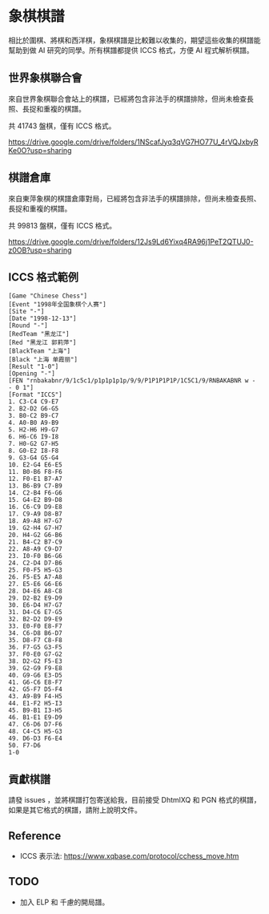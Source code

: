 # 象棋棋譜

相比於圍棋、將棋和西洋棋，象棋棋譜是比較難以收集的，期望這些收集的棋譜能幫助到做 AI 研究的同學。所有棋譜都提供 ICCS 格式，方便 AI 程式解析棋譜。

## 世界象棋聯合會

來自世界象棋聯合會站上的棋譜，已經將包含非法手的棋譜排除，但尚未檢查長照、長捉和重複的棋譜。

共 41743 盤棋，僅有 ICCS 格式。

https://drive.google.com/drive/folders/1NScafJyq3qVG7HO77U_4rVQJxbyRKe0O?usp=sharing

## 棋譜倉庫

來自東萍象棋的棋譜倉庫對局，已經將包含非法手的棋譜排除，但尚未檢查長照、長捉和重複的棋譜。

共 99813 盤棋，僅有 ICCS 格式。

https://drive.google.com/drive/folders/12Js9Ld6Yixq4RA96j1PeT2QTUJ0-z0OB?usp=sharing

## ICCS 格式範例

    [Game "Chinese Chess"]
    [Event "1998年全国象棋个人赛"]
    [Site "-"]
    [Date "1998-12-13"]
    [Round "-"]
    [RedTeam "黑龙江"]
    [Red "黑龙江 郭莉萍"]
    [BlackTeam "上海"]
    [Black "上海 单霞丽"]
    [Result "1-0"]
    [Opening "-"]
    [FEN "rnbakabnr/9/1c5c1/p1p1p1p1p/9/9/P1P1P1P1P/1C5C1/9/RNBAKABNR w - - 0 1"]
    [Format "ICCS"]
    1. C3-C4 C9-E7
    2. B2-D2 G6-G5
    3. B0-C2 B9-C7
    4. A0-B0 A9-B9
    5. H2-H6 H9-G7
    6. H6-C6 I9-I8
    7. H0-G2 G7-H5
    8. G0-E2 I8-F8
    9. G3-G4 G5-G4
    10. E2-G4 E6-E5
    11. B0-B6 F8-F6
    12. F0-E1 B7-A7
    13. B6-B9 C7-B9
    14. C2-B4 F6-G6
    15. G4-E2 B9-D8
    16. C6-C9 D9-E8
    17. C9-A9 D8-B7
    18. A9-A8 H7-G7
    19. G2-H4 G7-H7
    20. H4-G2 G6-B6
    21. B4-C2 B7-C9
    22. A8-A9 C9-D7
    23. I0-F0 B6-G6
    24. C2-D4 D7-B6
    25. F0-F5 H5-G3
    26. F5-E5 A7-A8
    27. E5-E6 G6-E6
    28. D4-E6 A8-C8
    29. D2-B2 E9-D9
    30. E6-D4 H7-G7
    31. D4-C6 E7-G5
    32. B2-D2 D9-E9
    33. E0-F0 E8-F7
    34. C6-D8 B6-D7
    35. D8-F7 C8-F8
    36. F7-G5 G3-F5
    37. F0-E0 G7-G2
    38. D2-G2 F5-E3
    39. G2-G9 F9-E8
    40. G9-G6 E3-D5
    41. G6-C6 E8-F7
    42. G5-F7 D5-F4
    43. A9-B9 F4-H5
    44. E1-F2 H5-I3
    45. B9-B1 I3-H5
    46. B1-E1 E9-D9
    47. C6-D6 D7-F6
    48. C4-C5 H5-G3
    49. D6-D3 F6-E4
    50. F7-D6
    1-0


## 貢獻棋譜

請發 issues ，並將棋譜打包寄送給我，目前接受 DhtmlXQ 和 PGN 格式的棋譜，如果是其它格式的棋譜，請附上說明文件。

## Reference
* ICCS 表示法: https://www.xqbase.com/protocol/cchess_move.htm

## TODO
* 加入 ELP 和 千慮的開局譜。
